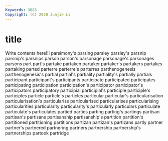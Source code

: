 ```yaml
---
Keywords: 3083
Copyright: (C) 2020 Junjie Li
---
```


# title

Write contents here!!!
parsimony's 
parsing 
parsley 
parsley's 
parsnip 
parsnip's
parsnips 
parson 
parson's 
parsonage 
parsonage's 
parsonages 
parsons 
part 
part's 
partake
partaken 
partaker 
partaker's 
partakers 
partakes 
partaking 
parted 
parterre 
parterre's 
parterres
parthenogenesis 
parthenogenesis's 
partial 
partial's 
partiality 
partiality's 
partially 
partials 
participant 
participant's
participants 
participate 
participated 
participates 
participating 
participation 
participation's 
participator 
participator's 
participators
participatory 
participial 
participial's 
participle 
participle's 
participles 
particle 
particle's 
particles 
particular
particular's 
particularisation 
particularisation's 
particularise 
particularised 
particularises 
particularising 
particularities 
particularity 
particularity's
particularly 
particulars 
particulate 
particulate's 
particulates 
partied 
parties 
parting 
parting's 
partings
partisan 
partisan's 
partisans 
partisanship 
partisanship's 
partition 
partition's 
partitioned 
partitioning 
partitions
partizan 
partizan's 
partizans 
partly 
partner 
partner's 
partnered 
partnering 
partners 
partnership
partnership's 
partnerships 
partook 
partridge 
